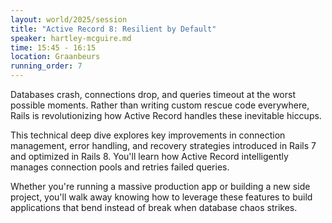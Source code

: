 ```yaml
---
layout: world/2025/session
title: "Active Record 8: Resilient by Default"
speaker: hartley-mcguire.md
time: 15:45 - 16:15
location: Graanbeurs
running_order: 7
---
```


Databases crash, connections drop, and queries timeout at the worst possible moments. Rather than writing custom rescue code everywhere, Rails is revolutionizing how Active Record handles these inevitable hiccups.

This technical deep dive explores key improvements in connection management, error handling, and recovery strategies introduced in Rails 7 and optimized in Rails 8. You'll learn how Active Record intelligently manages connection pools and retries failed queries.

Whether you're running a massive production app or building a new side project, you'll walk away knowing how to leverage these features to build applications that bend instead of break when database chaos strikes.
